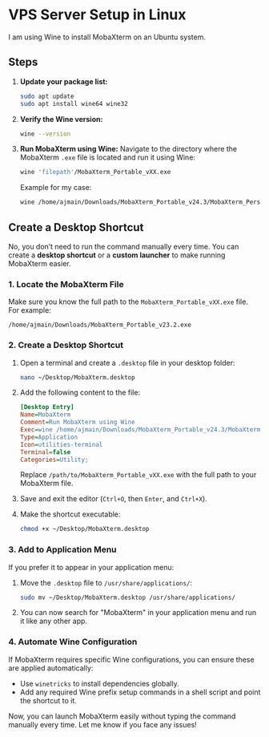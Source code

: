 # VPS Server Setup in Linux

I am using Wine to install MobaXterm on an Ubuntu system.

## Steps

1. **Update your package list:**
    ```bash
    sudo apt update
    sudo apt install wine64 wine32
    ```

2. **Verify the Wine version:**
    ```bash
    wine --version
    ```

3. **Run MobaXterm using Wine:**
    Navigate to the directory where the MobaXterm `.exe` file is located and run it using Wine:
    ```bash
    wine 'filepath'/MobaXterm_Portable_vXX.exe
    ```
    Example for my case:
    ```bash
    wine /home/ajmain/Downloads/MobaXterm_Portable_v24.3/MobaXterm_Personal_24.3.exe
    ```

## Create a Desktop Shortcut

No, you don’t need to run the command manually every time. You can create a **desktop shortcut** or a **custom launcher** to make running MobaXterm easier.

### 1. **Locate the MobaXterm File**
Make sure you know the full path to the `MobaXterm_Portable_vXX.exe` file. For example:
```
/home/ajmain/Downloads/MobaXterm_Portable_v23.2.exe
```

### 2. **Create a Desktop Shortcut**
1. Open a terminal and create a `.desktop` file in your desktop folder:
    ```bash
    nano ~/Desktop/MobaXterm.desktop
    ```

2. Add the following content to the file:
    ```ini
    [Desktop Entry]
    Name=MobaXterm
    Comment=Run MobaXterm using Wine
    Exec=wine /home/ajmain/Downloads/MobaXterm_Portable_v24.3/MobaXterm_Personal_24.3.exe
    Type=Application
    Icon=utilities-terminal
    Terminal=false
    Categories=Utility;
    ```
    Replace `/path/to/MobaXterm_Portable_vXX.exe` with the full path to your MobaXterm file.

3. Save and exit the editor (`Ctrl+O`, then `Enter`, and `Ctrl+X`).

4. Make the shortcut executable:
    ```bash
    chmod +x ~/Desktop/MobaXterm.desktop
    ```

### 3. **Add to Application Menu**
If you prefer it to appear in your application menu:
1. Move the `.desktop` file to `/usr/share/applications/`:
    ```bash
    sudo mv ~/Desktop/MobaXterm.desktop /usr/share/applications/
    ```

2. You can now search for "MobaXterm" in your application menu and run it like any other app.

### 4. **Automate Wine Configuration**
If MobaXterm requires specific Wine configurations, you can ensure these are applied automatically:
- Use `winetricks` to install dependencies globally.
- Add any required Wine prefix setup commands in a shell script and point the shortcut to it.

Now, you can launch MobaXterm easily without typing the command manually every time. Let me know if you face any issues!
